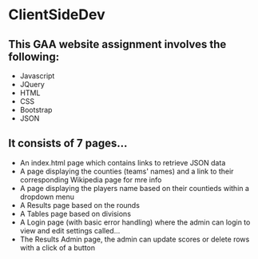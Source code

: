 # ClientSideDev

## This GAA website assignment involves the following:
- Javascript
- JQuery
- HTML
- CSS
- Bootstrap
- JSON 

## It consists of 7 pages...
- An index.html page which contains links to retrieve JSON data
- A page displaying the counties (teams' names) and a link to their corresponding Wikipedia page for mre info
- A page displaying the players name based on their countieds within a dropdown menu
- A Results page based on the rounds
- A Tables page based on divisions
- A Login page (with basic error handling) where the admin can login to view and edit settings called...
- The Results Admin page, the admin can update scores or delete rows with a click of a button
